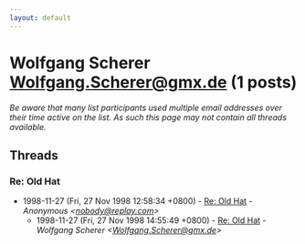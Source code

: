 ```yaml
---
layout: default
---
```


# Wolfgang Scherer <Wolfgang.Scherer@gmx.de> (1 posts)

_Be aware that many list participants used multiple email addresses over their time active on the list. As such this page may not contain all threads available._

## Threads

### Re: Old Hat
+ 1998-11-27 (Fri, 27 Nov 1998 12:58:34 +0800) - [Re: Old Hat](/archive/1998/11/f9d219804e91b9ba39c5e6320d10397373ce98567d92206f962a38c2a20d094d) - _Anonymous \<nobody@replay.com\>_
  + 1998-11-27 (Fri, 27 Nov 1998 14:55:49 +0800) - [Re: Old Hat](/archive/1998/11/de6d1c96e1def398739037e6b5788c8183763b276ab1f96fad7a1cc00ab53630) - _Wolfgang Scherer \<Wolfgang.Scherer@gmx.de\>_

